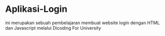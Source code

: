 # Aplikasi-Login
ini merupakan sebuah pembelajaran membuat website login dengan HTML dan Javascript melalui Dicoding For University 
